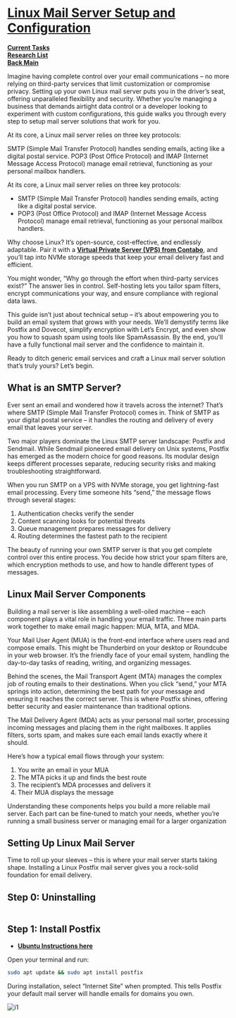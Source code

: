 # **[Linux Mail Server Setup and Configuration](https://contabo.com/blog/linux-mail-server-setup-and-configuration/)**

**[Current Tasks](../../../a_status/current_tasks.md)**\
**[Research List](../../research_list.md)**\
**[Back Main](../../../README.md)**

Imagine having complete control over your email communications – no more relying on third-party services that limit customization or compromise privacy. Setting up your own Linux mail server puts you in the driver’s seat, offering unparalleled flexibility and security. Whether you’re managing a business that demands airtight data control or a developer looking to experiment with custom configurations, this guide walks you through every step to setup mail server solutions that work for you.

At its core, a Linux mail server relies on three key protocols:

SMTP (Simple Mail Transfer Protocol) handles sending emails, acting like a digital postal service.
POP3 (Post Office Protocol) and IMAP (Internet Message Access Protocol) manage email retrieval, functioning as your personal mailbox handlers.

At its core, a Linux mail server relies on three key protocols:

- SMTP (Simple Mail Transfer Protocol) handles sending emails, acting like a digital postal service.
- POP3 (Post Office Protocol) and IMAP (Internet Message Access Protocol) manage email retrieval, functioning as your personal mailbox handlers.

Why choose Linux? It’s open-source, cost-effective, and endlessly adaptable. Pair it with a **[Virtual Private Server (VPS) from Contabo](https://contabo.com/en-us/vps/)**, and you’ll tap into NVMe storage speeds that keep your email delivery fast and efficient.

You might wonder, “Why go through the effort when third-party services exist?” The answer lies in control. Self-hosting lets you tailor spam filters, encrypt communications your way, and ensure compliance with regional data laws.

This guide isn’t just about technical setup – it’s about empowering you to build an email system that grows with your needs. We’ll demystify terms like Postfix and Dovecot, simplify encryption with Let’s Encrypt, and even show you how to squash spam using tools like SpamAssassin. By the end, you’ll have a fully functional mail server and the confidence to maintain it.

Ready to ditch generic email services and craft a Linux mail server solution that’s truly yours? Let’s begin.

## What is an SMTP Server?

Ever sent an email and wondered how it travels across the internet? That’s where SMTP (Simple Mail Transfer Protocol) comes in. Think of SMTP as your digital postal service – it handles the routing and delivery of every email that leaves your server.

Two major players dominate the Linux SMTP server landscape: Postfix and Sendmail. While Sendmail pioneered email delivery on Unix systems, Postfix has emerged as the modern choice for good reasons. Its modular design keeps different processes separate, reducing security risks and making troubleshooting straightforward.

When you run SMTP on a VPS with NVMe storage, you get lightning-fast email processing. Every time someone hits “send,” the message flows through several stages:

1. Authentication checks verify the sender
2. Content scanning looks for potential threats
3. Queue management prepares messages for delivery
4. Routing determines the fastest path to the recipient

The beauty of running your own SMTP server is that you get complete control over this entire process. You decide how strict your spam filters are, which encryption methods to use, and how to handle different types of messages.

## Linux Mail Server Components

Building a mail server is like assembling a well-oiled machine – each component plays a vital role in handling your email traffic. Three main parts work together to make email magic happen: MUA, MTA, and MDA.

Your Mail User Agent (MUA) is the front-end interface where users read and compose emails. This might be Thunderbird on your desktop or Roundcube in your web browser. It’s the friendly face of your email system, handling the day-to-day tasks of reading, writing, and organizing messages.

Behind the scenes, the Mail Transport Agent (MTA) manages the complex job of routing emails to their destinations. When you click “send,” your MTA springs into action, determining the best path for your message and ensuring it reaches the correct server. This is where Postfix shines, offering better security and easier maintenance than traditional options.

The Mail Delivery Agent (MDA) acts as your personal mail sorter, processing incoming messages and placing them in the right mailboxes. It applies filters, sorts spam, and makes sure each email lands exactly where it should.

Here’s how a typical email flows through your system:

1. You write an email in your MUA
2. The MTA picks it up and finds the best route
3. The recipient’s MDA processes and delivers it
4. Their MUA displays the message

Understanding these components helps you build a more reliable mail server. Each part can be fine-tuned to match your needs, whether you’re running a small business server or managing email for a larger organization

## Setting Up Linux Mail Server

Time to roll up your sleeves – this is where your mail server starts taking shape. Installing a Linux Postfix mail server gives you a rock-solid foundation for email delivery.

## Step 0: Uninstalling

```bash
```

## Step 1: Install Postfix

- **[Ubuntu Instructions here](https://documentation.ubuntu.com/server/how-to/mail-services/install-postfix/index.html)**

Open your terminal and run:

```bash
sudo apt update && sudo apt install postfix
```

During installation, select “Internet Site” when prompted. This tells Postfix your default mail server will handle emails for domains you own.

![i1](https://contabo.com/blog/wp-content/uploads/2025/03/postix-config.png)
